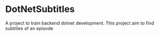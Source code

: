 # DotNetSubtitles
A project to train backend dotnet development. This project aim to find subtitles of an episode
